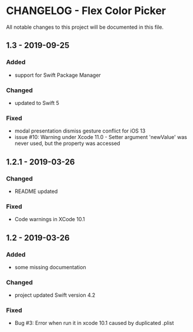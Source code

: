 # CHANGELOG - Flex Color Picker

All notable changes to this project will be documented in this file.

## 1.3 - 2019-09-25

### Added
- support for Swift Package Manager

### Changed
- updated to Swift 5

### Fixed
- modal presentation dismiss gesture conflict for iOS 13
- issue #10: Warning under Xcode 11.0 - Setter argument 'newValue' was never used, but the property was accessed

## 1.2.1 - 2019-03-26

### Changed
- README updated 

### Fixed
- Code warnings in XCode 10.1


## 1.2 - 2019-03-26

### Added
- some missing documentation

### Changed
- project updated Swift version 4.2

### Fixed
- Bug #3: Error when run it in xcode 10.1 caused by duplicated .plist
